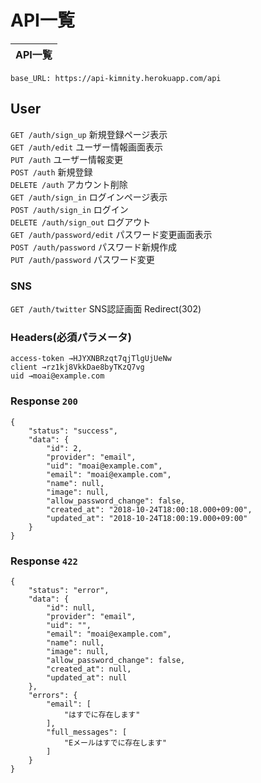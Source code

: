 # API一覧

| API一覧 |
| ------ |

`base_URL: https://api-kimnity.herokuapp.com/api`

## User
`GET /auth/sign_up` 新規登録ページ表示  
`GET /auth/edit` ユーザー情報画面表示  
`PUT /auth` ユーザー情報変更  
`POST /auth` 新規登録  
`DELETE /auth` アカウント削除  
`GET /auth/sign_in` ログインページ表示  
`POST /auth/sign_in` ログイン  
`DELETE /auth/sign_out` ログアウト  
`GET /auth/password/edit` パスワード変更画面表示   
`POST /auth/password` パスワード新規作成  
`PUT /auth/password` パスワード変更  

### SNS
`GET /auth/twitter` SNS認証画面 Redirect(302)

### Headers(必須パラメータ)
```
access-token →HJYXNBRzqt7qjTlgUjUeNw
client →rz1kj8VkkDae8byTKzQ7vg
uid →moai@example.com
```

### Response `200`
```
{
    "status": "success",
    "data": {
        "id": 2,
        "provider": "email",
        "uid": "moai@example.com",
        "email": "moai@example.com",
        "name": null,
        "image": null,
        "allow_password_change": false,
        "created_at": "2018-10-24T18:00:18.000+09:00",
        "updated_at": "2018-10-24T18:00:19.000+09:00"
    }
}
```
### Response `422`
```
{
    "status": "error",
    "data": {
        "id": null,
        "provider": "email",
        "uid": "",
        "email": "moai@example.com",
        "name": null,
        "image": null,
        "allow_password_change": false,
        "created_at": null,
        "updated_at": null
    },
    "errors": {
        "email": [
            "はすでに存在します"
        ],
        "full_messages": [
            "Eメールはすでに存在します"
        ]
    }
}
```
